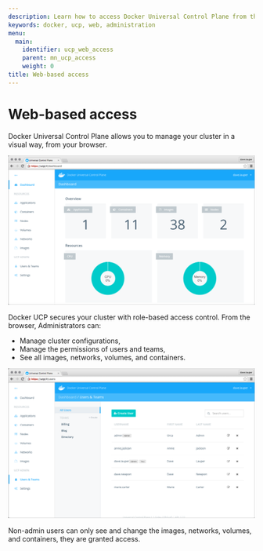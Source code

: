 ```yaml
---
description: Learn how to access Docker Universal Control Plane from the web browser.
keywords: docker, ucp, web, administration
menu:
  main:
    identifier: ucp_web_access
    parent: mn_ucp_access
    weight: 0
title: Web-based access
---
```


# Web-based access

Docker Universal Control Plane allows you to manage your cluster in a visual
way, from your browser.

![](../images/overview-1.png)


Docker UCP secures your cluster with role-based access control. From the
browser, Administrators can:

* Manage cluster configurations,
* Manage the permissions of users and teams,
* See all images, networks, volumes, and containers.

![](../images/overview-3.png)

Non-admin users can only see and change the images, networks, volumes, and
containers, they are granted access.